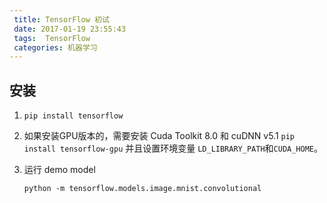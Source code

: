 ```yaml
---
 title: TensorFlow 初试
 date: 2017-01-19 23:55:43
 tags:  TensorFlow
 categories: 机器学习
---
```


## 安装

1. `pip install tensorflow`

2. 如果安装GPU版本的，需要安装 Cuda Toolkit 8.0 和 cuDNN v5.1
   `pip install tensorflow-gpu`
   并且设置环境变量 `LD_LIBRARY_PATH`和`CUDA_HOME`。

3. 运行 demo model

   `python -m tensorflow.models.image.mnist.convolutional`